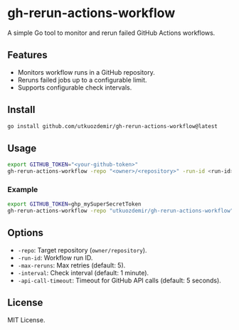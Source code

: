 # gh-rerun-actions-workflow

A simple Go tool to monitor and rerun failed GitHub Actions workflows.

## Features

- Monitors workflow runs in a GitHub repository.
- Reruns failed jobs up to a configurable limit.
- Supports configurable check intervals.

## Install

```bash
go install github.com/utkuozdemir/gh-rerun-actions-workflow@latest
```

## Usage

```bash
export GITHUB_TOKEN="<your-github-token>"
gh-rerun-actions-workflow -repo "<owner>/<repository>" -run-id <run-id> -max-reruns <limit> -interval <duration>
```

### Example

```bash
export GITHUB_TOKEN=ghp_mySuperSecretToken
gh-rerun-actions-workflow -repo "utkuozdemir/gh-rerun-actions-workflow" -run-id 12345678 -max-reruns 3 -interval 30s
```

## Options

- `-repo`: Target repository (`owner/repository`).
- `-run-id`: Workflow run ID.
- `-max-reruns`: Max retries (default: 5).
- `-interval`: Check interval (default: 1 minute).
- `-api-call-timeout`: Timeout for GitHub API calls (default: 5 seconds).

## License

MIT License.
